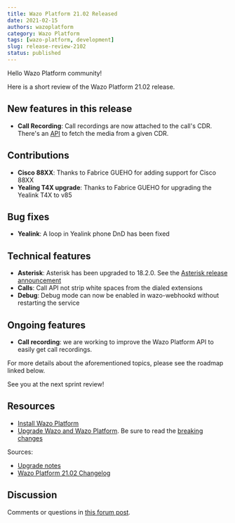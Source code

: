 ```yaml
---
title: Wazo Platform 21.02 Released
date: 2021-02-15
authors: wazoplatform
category: Wazo Platform
tags: [wazo-platform, development]
slug: release-review-2102
status: published
---
```


Hello Wazo Platform community!

Here is a short review of the Wazo Platform 21.02 release.

## New features in this release

- **Call Recording**: Call recordings are now attached to the call's CDR. There's an [API](https://wazo-platform.org/documentation/api/cdr.html#tag/cdr) to fetch the media from a given CDR.

## Contributions

- **Cisco 88XX**: Thanks to Fabrice GUEHO for adding support for Cisco 88XX
- **Yealing T4X upgrade**: Thanks to Fabrice GUEHO for upgrading the Yealink T4X to v85

## Bug fixes

- **Yealink**: A loop in Yealink phone DnD has been fixed

## Technical features

- **Asterisk**: Asterisk has been upgraded to 18.2.0. See the [Asterisk release announcement](https://www.asterisk.org/asterisk-news/asterisk-18-2-0-now-available/)
- **Calls**: Call API not strip white spaces from the dialed extensions
- **Debug**: Debug mode can now be enabled in wazo-webhookd without restarting the service

## Ongoing features

- **Call recording**: we are working to improve the Wazo Platform API to easily get call recordings.

For more details about the aforementioned topics, please see the roadmap linked below.

See you at the next sprint review!

<!-- truncate -->

## Resources

- [Install Wazo Platform](https://wazo-platform.org/use-cases)
- [Upgrade Wazo and Wazo Platform](/uc-doc/upgrade/). Be sure to read the [breaking changes](/uc-doc/upgrade/upgrade_notes#21-02)

Sources:

- [Upgrade notes](/uc-doc/upgrade/upgrade_notes#21-02)
- [Wazo Platform 21.02 Changelog](https://wazo-dev.atlassian.net/issues/?jql=project%3DWAZO%20AND%20fixVersion%3D21.02)

## Discussion

Comments or questions in [this forum post](https://wazo-platform.discourse.group/t/blog-wazo-platform-21-02-released).
